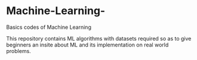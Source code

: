 # Machine-Learning-
Basics codes of Machine Learning

This repository contains ML algorithms with datasets required so as to give beginners an insite about ML and its implementation on real world problems.
